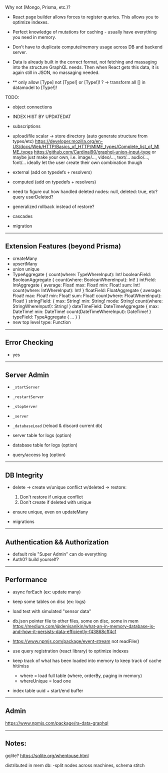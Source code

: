 Why not (Mongo, Prisma, etc.)?
- React page builder allows forces to register queries. This allows you to optimize indexes.
- Perfect knowledge of mutations for caching - usually have everything you need in memory.
- Don't have to duplicate compute/memory usage across DB and backend server.
- Data is already built in the correct format, not fetching and massaging into the structure GraphQL needs.
  Then when React gets this data, it is again still in JSON, no massaging needed.

- ** only allow [Type] not [Type!] or [Type!]! ? -> transform all [] in datamodel to [Type!]!

TODO:

- object connections

- INDEX HIST BY UPDATEDAT

- subscriptions

- upload/file scalar -> store directory (auto generate structure from types/etc)
https://developer.mozilla.org/en-US/docs/Web/HTTP/Basics_of_HTTP/MIME_types/Complete_list_of_MIME_types
https://github.com/Cardinal90/graphql-union-input-type
or maybe just make your own, i.e. image/..., video/..., text/... audio/..., font/...
ideally let the user create their own combination though

- external (add on typedefs + resolvers)
- computed (add on typedefs + resolvers)

- need to figure out how handled deleted nodes: null, deleted: true, etc? query userDeleted?
- generalized rollback instead of restore?
- cascades
- migration

-----
Extension Features (beyond Prisma)
-----
- createMany
- upsertMany
- union unique
- TypeAggregate {
    count(where: TypeWhereInput): Int!
    booleanField: BooleanAggregate {
      count(where: BooleanWhereInput): Int!
    }
    intField: IntAggregate {
      average: Float!
      max: Float!
      min: Float!
      sum: Int!
      count(where: IntWhereInput): Int!
    }
    floatField: FloatAggregate {
      average: Float!
      max: Float!
      min: Float!
      sum: Float!
      count(where: FloatWhereInput): Float!
    }
    stringField: {
      max: String!
      min: String!
      mode: String!
      count(where: StringWhereInput!): String!
    }
    dateTimeField: DateTimeAggregate {
      max: DateTime!
      min: DateTime!
      count(DateTimeWhereInput): DateTime!
    }
    typeField: TypeAggregate {
      ...
    }
  }
- new top level type: Function

-----
Error Checking
-----
- yes

-----
Server Admin
-----

- `_startServer`
- `_restartServer`
- `_stopServer`
- `_server`
- `_databaseLoad` (reload & discard current db)

- server table for logs (option)
- database table for logs (option)
- query/access log (option)

-----
DB Integrity
-----

- delete -> create w/unique conflict w/deleted -> restore:
  1. Don't restore if unique conflict
  2. Don't create if deleted with unique

- ensure unique, even on updateMany

- migrations

-----
Authentication && Authorization
-----

- default role "Super Admin" can do everything
- Auth0? build yourself?

-----
Performance
-----
- async forEach (ex: update many)
- keep some tables on disc (ex: logs)
- load test with simulated "sensor data"
- db.json pointer file to other files, some on disc, some in mem
https://medium.com/@denisanikin/what-an-in-memory-database-is-and-how-it-persists-data-efficiently-f43868cff4c1
- https://www.npmjs.com/package/event-stream not readFile()

- use query registration (react library) to optimize indexes
- keep track of what has been loaded into memory to keep track of cache hit/miss
  - where = load full table (where, orderBy, paging in memory)
  - whereUnique = load one
- index table uuid + start/end buffer

-----
Admin
-----
https://www.npmjs.com/package/ra-data-graphql

-----
Notes:
-----
gqlite?
https://sqlite.org/whentouse.html

distributed in mem db:
-split nodes across machines, schema stitch
